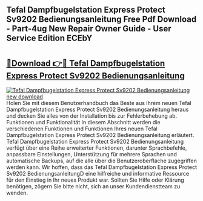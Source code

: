 ## Tefal Dampfbugelstation Express Protect Sv9202 Bedienungsanleitung Free Pdf Download - Part-4ug New Repair Owner Guide - User Service Edition ECEbY

# <h2><a href="http://df4mm1.blite.top/?on=Tefal+Dampfbugelstation+Express+Protect+Sv9202+Bedienungsanleitung">🔗Download 👉🔴 Tefal Dampfbugelstation Express Protect Sv9202 Bedienungsanleitung</a></h2>

[![Tefal Dampfbugelstation Express Protect Sv9202 Bedienungsanleitung new download](https://i.imgur.com/lujVjoI.png)](http://df4mm1.blite.top/?on=Tefal+Dampfbugelstation+Express+Protect+Sv9202+Bedienungsanleitung)
Holen Sie mit diesem Benutzerhandbuch das Beste aus Ihrem neuen Tefal Dampfbugelstation Express Protect Sv9202 Bedienungsanleitung heraus und decken Sie alles von der Installation bis zur Fehlerbehebung ab. Funktionen und Funktionalität In diesem Abschnitt werden die verschiedenen Funktionen und Funktionen Ihres neuen Tefal Dampfbugelstation Express Protect Sv9202 Bedienungsanleitung erläutert. Tefal Dampfbugelstation Express Protect Sv9202 Bedienungsanleitung verfügt über eine Reihe erweiterter Funktionen, darunter Sprachbefehle, anpassbare Einstellungen, Unterstützung für mehrere Sprachen und automatische Backups, auf die alle über die Benutzeroberfläche zugegriffen werden kann. Wir hoffen, dass das Tefal Dampfbugelstation Express Protect Sv9202 BedienungsanleitungD eine hilfreiche und informative Ressource für den Einstieg in Ihr neues Produkt war. Sollten Sie Hilfe oder Klärung benötigen, zögern Sie bitte nicht, sich an unser Kundendienstteam zu wenden.
